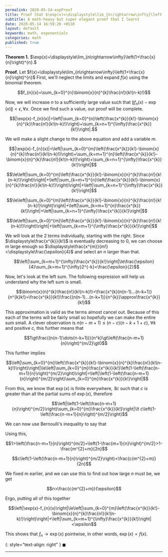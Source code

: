 ```yaml
---
permalink: 2020-05-14-expProof
title: Proof that $\exp(x)=\displaystyle\lim_{n\rightarrow\infty}\left(1+\frac{x}{n}\right)^{n}$
subtitle: A math-heavy but super elegant proof that I learnt
date: 2020-05-14 16:59:20 +0530
layout: default
keywords: math, exponentials
categories: math
published: true
---
```


**Theorem 1.** $\exp(x)=\displaystyle\lim_{n\rightarrow\infty}\left(1+\frac{x}{n}\right)^{n}.$

**Proof.** Let $f(x)=\displaystyle\lim_{n\rightarrow\infty}\left(1+\frac{x}{n}\right)^{n}$ First, we'll neglect the limits and expand $f(x)$ using the binomial theorem.

$$f_{n}(x)=\sum_{k=0}^{n}\binom{x}{n}^{k}\frac{n!}{k!(n-k)!}$$

Now, we will increase $n$ to a sufficiently large value such that $\|f_{n}(x)-\exp(x)\|<\epsilon,\forall x.$ Once we find such a value, our proof will be complete.

$$|\exp(x)-f_{n}(x)|=\left|\sum_{k=0}^{n}\left(\frac{x^{k}}{k!}-\binom{x}{n}^{k}\frac{n!}{k!(n-k)!}\right)+\sum_{k=n+1}^{\infty}\frac{x^{k}}{k!}\right|.$$

We will make a slight change to the above equation and add a variable $m.$

$$|\exp(x)-f_{n}(x)|=\left|\sum_{k=0}^{m}\left(\frac{x^{k}}{k!}-\binom{x}{n}^{k}\frac{n!}{k!(n-k)!}\right)+\sum_{k=m+1}^{n}\left(\frac{x^{k}}{k!}-\binom{x}{n}^{k}\frac{n!}{k!(n-k)!}\right)+\sum_{k=n+1}^{\infty}\frac{x^{k}}{k!}\right|$$

$$\le\left|\sum_{k=0}^{m}\left(\frac{x^{k}}{k!}-\binom{x}{n}^{k}\frac{n!}{k!(n-k)!}\right)\right|+\left|\sum_{k=m+1}^{n}\left(\frac{x^{k}}{k!}-\binom{x}{n}^{k}\frac{n!}{k!(n-k)!}\right)\right|+\left|\sum_{k=n+1}^{\infty}\frac{x^{k}}{k!}\right|$$

$$\le\left|\sum_{k=0}^{m}\left(\frac{x^{k}}{k!}-\binom{x}{n}^{k}\frac{n!}{k!(n-k)!}\right)\right|+\left|\sum_{k=m+1}^{n}\frac{x^{k}}{k!}\right|+\left|\sum_{k=n+1}^{\infty}\frac{x^{k}}{k!}\right|$$

$$\le\left|\sum_{k=0}^{m}\left(\frac{x^{k}}{k!}-\binom{x}{n}^{k}\frac{n!}{k!(n-k)!}\right)\right|+\left|\sum_{k=m+1}^{\infty}\frac{x^{k}}{k!}\right|$$


We will look at the 2 terms individually, starting with the right.
Since $\displaystyle\frac{x^{k}}{k!}$ is eventually decreasing to 0, we can choose $m$ large enough so $\displaystyle\frac{x^{m}}{m!}<\displaystyle\frac{\epsilon}{4}$ and select an n larger than that.

$$\left|\sum_{k=m+1}^{\infty}\frac{x^{k}}{k!}\right|\le\frac{\epsilon}{4}\sum_{k=m+1}^{\infty}2^{-k}<\frac{\epsilon}{2}$$

Now, let's look at the left sum. The following expression will help us understand why the left sum is small.

$$\binom{x}{n}^{k}\frac{n!}{k!(n-k)!}=\frac{x^{k}(n(n-1)...(n-k+1)}{n^{k}k!}=\frac{x^{k}}{k!}\frac{(n(n-1)...(n-k+1)}{n^{k}}\approx\frac{x^{k}}{k!}$$

This approximation is valid as the terms almost cancel out.
Because of this each of the terms will be fairly small so hopefully we can make the entire sum small.
A clever observation is $n(n-m+1)\le (n-c)(n-k+1+c),$ $\forall k$ and positive $c$, this further means that

$$1\gt\frac{(n(n-1)\dots(n-k+1))}{n^k}\gt\left(\frac{n-m+1}{n}\right)^{m/2}\gt0$$

This further implies

$$\left|\sum_{k=0}^{m}\left(\frac{x^{k}}{k!}-\binom{x}{n}^{k}\frac{n!}{k!(n-k)!}\right)\right|\le\left|\sum_{k=0}^{m}\frac{x^{k}}{k!}\left(1-\left(\frac{n-m+1}{n}\right)^{m/2}\right)\right|=\left|\left(1-\left(\frac{n-m+1}{n}\right)^{m/2}\right)\sum_{k=0}^{m}\frac{x^{k}}{k!}\right|$$

From this, we know that $\exp(x)$ is finite everywhere, $\exists c$ such that $c$ is greater than all the partial sums of $\exp(x)$, therefore

$$\left|\left(1-\left(\frac{n-m+1}{n}\right)^{m/2}\right)\sum_{k=0}^{m}\frac{x^{k}}{k!}\right|\lt c\left(1-\left(\frac{n-m+1}{n}\right)^{m/2}\right)$$

We can now use Bernoulli's inequality to say that

Using this,

$$1>\left(\frac{n-m+1}{n}\right)^{m/2}=\left(1-\frac{m+1}{n}\right)^{m/2}>1-\frac{m^{2}+m}{2n}$$

$$c\left(1-\left(\frac{n-m+1}{n}\right)^{m/2}\right)<\frac{c(m^{2}+m)}{2n}$$

We fixed m earlier, and we can use this to find out how large $n$ must be, we get

$$n>\frac{c(m^{2}+m)}{\epsilon}$$

Ergo, putting all of this together


$$\left|\exp(x)-f_{n}(x)\right|\le\left|\sum_{k=0}^{m}\left(\frac{x^{k}}{k!}-\binom{x}{n}^{k}\frac{n!}{k!(n-k)!}\right)\right|+\left|\sum_{k=m+1}^{\infty}\frac{x^{k}}{k!}\right|<\epsilon$$

This shows that $f_{n}\rightarrow \exp(x)$ pointwise, in other words, $\exp(x)=f(x)$.

{: style="text-align: right" }
$\blacksquare$

---
